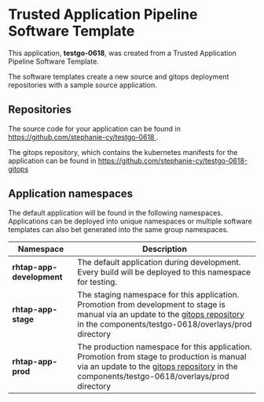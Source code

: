 # Trusted Application Pipeline Software Template

This application, **testgo-0618**, was created from a Trusted Application Pipeline Software Template.

The software templates create a new source and gitops deployment repositories with a sample source application. 

## Repositories

The source code for your application can be found in [https://github.com/stephanie-cy/testgo-0618 ](https://github.com/stephanie-cy/testgo-0618 ).
 
The gitops repository, which contains the kubernetes manifests for the application can be found in 
[https://github.com/stephanie-cy/testgo-0618-gitops ](https://github.com/stephanie-cy/testgo-0618-gitops ) 

## Application namespaces 

The default application will be found in the following namespaces. Applications can be deployed into unique namespaces or multiple software templates can also bet generated into the same group namespaces.  

|  Namespace   |  Description   |  
| -------- | -------- |   
| **rhtap-app-development** | The default application during development. Every build will be deployed to this namespace for testing. | 
| **rhtap-app-stage** | The staging namespace for this application. Promotion from development to stage is manual via an update to the [gitops repository](https://github.com/stephanie-cy/testgo-0618-gitops ) in the components/testgo-0618/overlays/prod directory |  
| **rhtap-app-prod** | The production namespace for this application. Promotion from stage to production is manual via an update to the [gitops repository](https://github.com/stephanie-cy/testgo-0618-gitops ) in the components/testgo-0618/overlays/prod directory | 